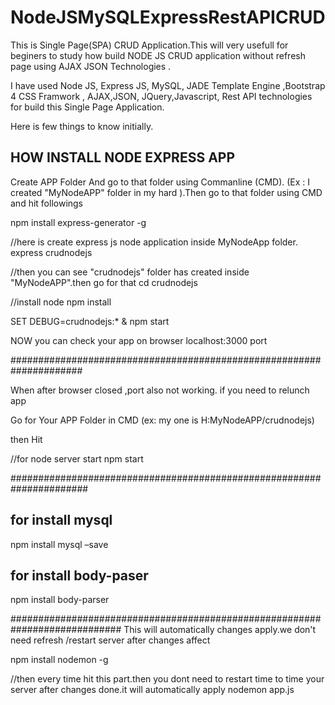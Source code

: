 # NodeJSMySQLExpressRestAPICRUD

This is Single Page(SPA) CRUD Application.This will very usefull for beginers to study how build NODE JS CRUD application without refresh page using AJAX JSON Technologies .

I have used Node JS, Express JS, MySQL, JADE Template Engine ,Bootstrap 4 CSS Framwork , AJAX,JSON, JQuery,Javascript, Rest API technologies for build this Single Page Application.

Here is few things to know initially.

HOW INSTALL NODE EXPRESS APP
-----------------------------

Create APP Folder And go to that folder using Commanline (CMD). (Ex : I created "MyNodeAPP" folder in my hard ).Then go to that folder using CMD and hit followings

npm install express-generator -g

//here is create express js node application inside MyNodeApp folder.
express crudnodejs

//then you can see "crudnodejs" folder has created inside "MyNodeAPP".then go for that
cd crudnodejs

//install node
npm install

SET DEBUG=crudnodejs:* & npm start

NOW you can check your app on browser localhost:3000 port

#####################################################################

When after browser closed ,port also not working. if you need to relunch app

Go for Your APP Folder in CMD (ex: my one is H:MyNodeAPP/crudnodejs)

then Hit

//for node server start
npm start

######################################################################

for install mysql 
---------------
npm install mysql –save


for install body-paser
---------------------
npm install body-parser

############################################################################
This will automatically changes apply.we don't need refresh /restart server after changes affect

npm install nodemon -g

//then every time hit this part.then you dont need to restart time to time your server after changes done.it will automatically apply
nodemon app.js


